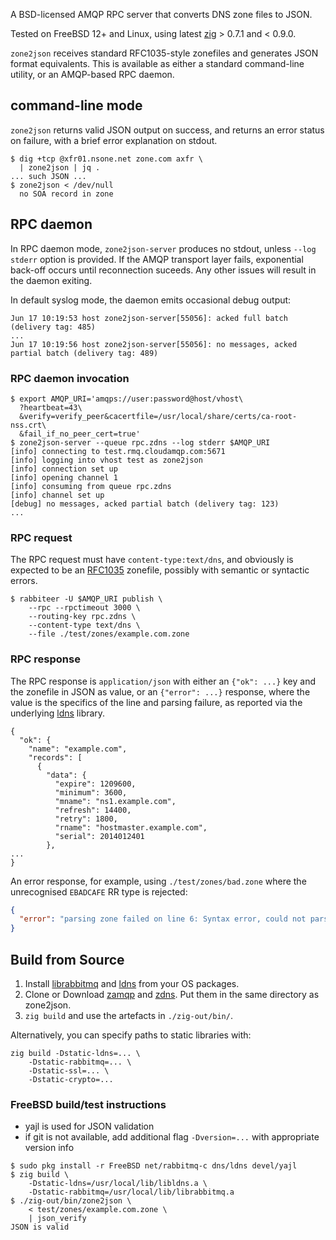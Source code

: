 A BSD-licensed AMQP RPC server that converts DNS zone files to JSON.

Tested on FreeBSD 12+ and Linux, using latest [zig] > 0.7.1 and < 0.9.0.

`zone2json` receives standard RFC1035-style zonefiles and generates JSON
format equivalents. This is available as either a standard command-line
utility, or an AMQP-based RPC daemon.

## command-line mode

`zone2json` returns valid JSON output on success, and returns an error
status on failure, with a brief error explanation on stdout.

```
$ dig +tcp @xfr01.nsone.net zone.com axfr \
  | zone2json | jq .
... such JSON ...
$ zone2json < /dev/null
  no SOA record in zone
```

## RPC daemon

In RPC daemon mode, `zone2json-server` produces no stdout, unless `--log
stderr` option is provided. If the AMQP transport layer fails,
exponential back-off occurs until reconnection suceeds. Any other issues
will result in the daemon exiting.


In default syslog mode, the daemon emits occasional debug output:

```
Jun 17 10:19:53 host zone2json-server[55056]: acked full batch (delivery tag: 485)
...
Jun 17 10:19:56 host zone2json-server[55056]: no messages, acked partial batch (delivery tag: 489)
```

### RPC daemon invocation

```
$ export AMQP_URI='amqps://user:password@host/vhost\
  ?heartbeat=43\
  &verify=verify_peer&cacertfile=/usr/local/share/certs/ca-root-nss.crt\
  &fail_if_no_peer_cert=true'
$ zone2json-server --queue rpc.zdns --log stderr $AMQP_URI
[info] connecting to test.rmq.cloudamqp.com:5671
[info] logging into vhost test as zone2json
[info] connection set up
[info] opening channel 1
[info] consuming from queue rpc.zdns
[info] channel set up
[debug] no messages, acked partial batch (delivery tag: 123)
...
```

### RPC request

The RPC request must have `content-type:text/dns`, and obviously is
expected to be an [RFC1035] zonefile, possibly with semantic or syntactic
errors.

```
$ rabbiteer -U $AMQP_URI publish \
    --rpc --rpctimeout 3000 \
    --routing-key rpc.zdns \
    --content-type text/dns \
    --file ./test/zones/example.com.zone
```

### RPC response

The RPC response is `application/json` with either an `{"ok": ...}` key
and the zonefile in JSON as value, or an `{"error": ...}` response,
where the value is the specifics of the line and parsing failure, as
reported via the underlying [ldns] library.

```
{
  "ok": {
    "name": "example.com",
    "records": [
      {
        "data": {
          "expire": 1209600,
          "minimum": 3600,
          "mname": "ns1.example.com",
          "refresh": 14400,
          "retry": 1800,
          "rname": "hostmaster.example.com",
          "serial": 2014012401
        },
...
}
```

An error response, for example, using `./test/zones/bad.zone` where the
unrecognised `EBADCAFE` RR type is rejected:

```json
{
  "error": "parsing zone failed on line 6: Syntax error, could not parse the RR's rdata"
}
```

## Build from Source

1. Install [librabbitmq] and [ldns] from your OS packages.
2. Clone or Download [zamqp](https://github.com/skunkwerks/zamqp) and
   [zdns](https://github.com/skunkwerks/zdns). Put them in the same
   directory as zone2json.
3. `zig build` and use the artefacts in `./zig-out/bin/`.

Alternatively, you can specify paths to static libraries with:

```
zig build -Dstatic-ldns=... \
    -Dstatic-rabbitmq=... \
    -Dstatic-ssl=... \
    -Dstatic-crypto=...
```

### FreeBSD build/test instructions

- yajl is used for JSON validation
- if git is not available, add additional flag `-Dversion=...` with
    appropriate version info

```
$ sudo pkg install -r FreeBSD net/rabbitmq-c dns/ldns devel/yajl
$ zig build \
    -Dstatic-ldns=/usr/local/lib/libldns.a \
    -Dstatic-rabbitmq=/usr/local/lib/librabbitmq.a
$ ./zig-out/bin/zone2json \
    < test/zones/example.com.zone \
    | json_verify
JSON is valid
```

[librabbitmq]: https://github.com/alanxz/rabbitmq-c
[ldns]: https://www.nlnetlabs.nl/documentation/ldns
[zig]: https://ziglang.org/
[RFC1035]: https://tools.ietf.org/html/rfc1035

